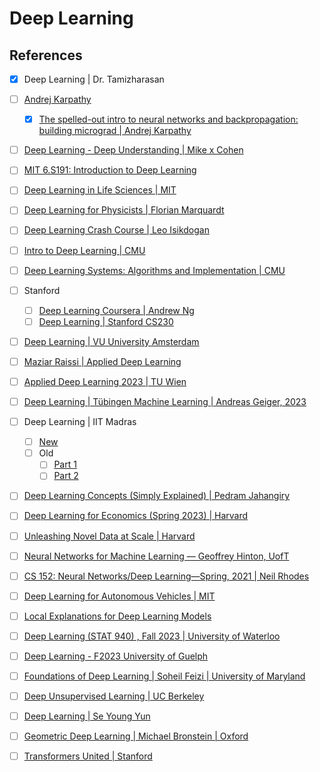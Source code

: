 # Deep Learning



## References

- [x] Deep Learning | Dr. Tamizharasan

- [ ] [Andrej Karpathy](https://www.youtube.com/playlist?list=PLAqhIrjkxbuWI23v9cThsA9GvCAUhRvKZ)

  - [x] [The spelled-out intro to neural networks and backpropagation: building micrograd | Andrej Karpathy](https://www.youtube.com/watch?v=VMj-3S1tku0)

- [ ] [Deep Learning - Deep Understanding | Mike x Cohen](https://www.udemy.com/course/deeplearning_x)

- [ ] [MIT 6.S191: Introduction to Deep Learning](https://www.youtube.com/playlist?list=PLtBw6njQRU-rwp5__7C0oIVt26ZgjG9NI)

- [ ] [Deep Learning in Life Sciences | MIT](https://www.youtube.com/playlist?list=PLypiXJdtIca5sxV7aE3-PS9fYX3vUdIOX)

- [ ] [Deep Learning for Physicists | Florian Marquardt](https://www.youtube.com/playlist?list=PLemsnf33Vij4eFWwtoQCrt9AHjLe3uo9_)

- [ ] [Deep Learning Crash Course | Leo Isikdogan](https://www.youtube.com/playlist?list=PLWKotBjTDoLj3rXBL-nEIPRN9V3a9Cx07)

- [ ] [Intro to Deep Learning | CMU](https://www.youtube.com/playlist?list=PLp-0K3kfddPxUJzAW0KxNNjGiK_hISFas)

- [ ] [Deep Learning Systems: Algorithms and Implementation | CMU](https://www.youtube.com/@deeplearningsystemscourse1116/videos)

- [ ] Stanford
  - [ ] [Deep Learning Coursera | Andrew Ng](https://www.coursera.org/specializations/deep-learning)
  - [ ] [Deep Learning | Stanford CS230](https://www.youtube.com/playlist?list=PLoROMvodv4rOABXSygHTsbvUz4G_YQhOb)

- [ ] [Deep Learning | VU University Amsterdam](https://www.youtube.com/@dlvu6202/playlists)

- [ ] [Maziar Raissi | Applied Deep Learning](https://www.youtube.com/playlist?list=PLoEMreTa9CNmuxQeIKWaz7AVFd_ZeAcy4)

- [ ] [Applied Deep Learning 2023 | TU Wien](https://www.youtube.com/playlist?list=PLNsFwZQ_pkE87JO3T_mvedVTlw0sjUzKh)

- [ ] [Deep Learning | Tübingen Machine Learning | Andreas Geiger, 2023](https://www.youtube.com/playlist?list=PL05umP7R6ij3NTWIdtMbfvX7Z-4WEXRqD)

- [ ] Deep Learning | IIT Madras
  - [ ] [New](https://www.youtube.com/playlist?list=PLZ2ps__7DhBZVxMrSkTIcG6zZBDKUXCnM)
  - [ ] Old
    - [ ] [Part 1](https://www.youtube.com/playlist?list=PLyqSpQzTE6M9gCgajvQbc68Hk_JKGBAYT)
    - [ ] [Part 2](https://www.youtube.com/playlist?list=PLyqSpQzTE6M-_1jAqrFCsgCcuTYm_2urp)

- [ ] [Deep Learning Concepts (Simply Explained) | Pedram Jahangiry](https://www.youtube.com/playlist?list=PL2GWo47BFyUO6Fiy2mJCxR8sUrBEfT6BM)

- [ ] [Deep Learning for Economics (Spring 2023) | Harvard](https://www.youtube.com/playlist?list=PLGTgQIsun7ueGTRzDlBWqgX6xBlMce-QC)

- [ ] [Unleashing Novel Data at Scale | Harvard](https://www.youtube.com/playlist?list=PLGTgQIsun7udZFo20jeJ4gq-T8Sq6b5bU)

- [ ] [Neural Networks for Machine Learning — Geoffrey Hinton, UofT](https://www.youtube.com/playlist?list=PLLssT5z_DsK_gyrQ_biidwvPYCRNGI3iv)

- [ ] [CS 152: Neural Networks/Deep Learning—Spring, 2021 | Neil Rhodes](https://www.youtube.com/playlist?list=PL2Yggtk_pK69nyeIgJsjPN0traCIyMJ_f)

- [ ] [Deep Learning for Autonomous Vehicles | MIT](https://www.youtube.com/playlist?list=PLO-sdZDf9odM9Nr10k9Fk_M6gyn_46boY)

- [ ] [Local Explanations for Deep Learning Models](https://www.youtube.com/playlist?list=PLbuogVdPnkCoto690B1eTReTznuSC9qYX)

- [ ] [Deep Learning (STAT 940) , Fall 2023 | University of Waterloo](https://www.youtube.com/playlist?list=PLehuLRPyt1HxuYpdlW4KevYJVOSDG3DEz)

- [ ] [Deep Learning - F2023  University of Guelph](https://www.youtube.com/playlist?list=PLPrxGIUWsqP1ZO695EJmf9huZlLiRi6Ye)

- [ ] [Foundations of Deep Learning | Soheil Feizi | University of Maryland](https://www.youtube.com/playlist?list=PLHgjs9ncvHi80UCSlSvQe-TK_uOyDv_Jf)

- [ ] [Deep Unsupervised Learning | UC Berkeley](https://www.youtube.com/playlist?list=PLwRJQ4m4UJjPIvv4kgBkvu_uygrV3ut_U)

- [ ] [Deep Learning | Se Young Yun](https://www.youtube.com/playlist?list=PLsQI3WOaT8hjPRvPVM4gQHV2im1y3nlXu)

- [ ] [Geometric Deep Learning | Michael Bronstein | Oxford](https://www.youtube.com/playlist?list=PLn2-dEmQeTfSLXW8yXP4q_Ii58wFdxb3C)

- [ ] [Transformers United | Stanford](https://www.youtube.com/playlist?list=PLoROMvodv4rNiJRchCzutFw5ItR_Z27CM)

  
